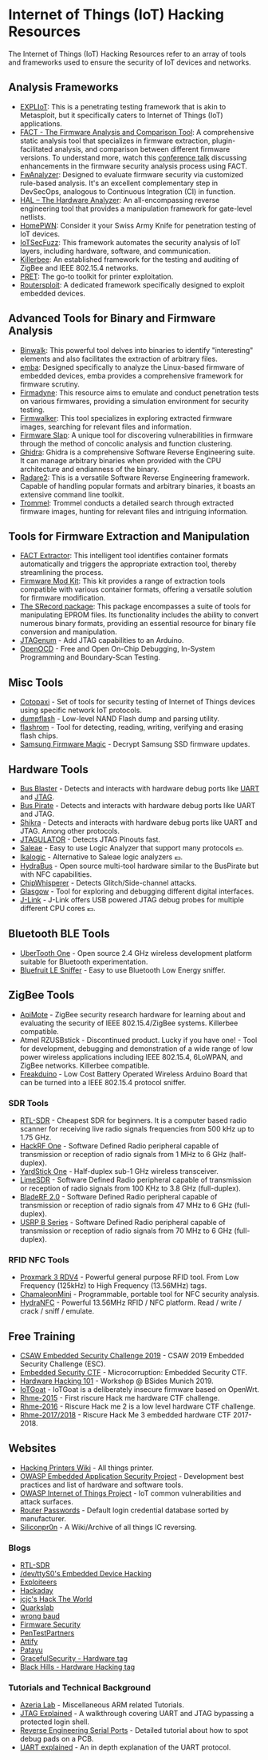 # Internet of Things (IoT) Hacking Resources
The Internet of Things (IoT) Hacking Resources refer to an array of tools and frameworks used to ensure the security of IoT devices and networks.

## Analysis Frameworks

- [EXPLIoT](https://gitlab.com/expliot_framework/expliot): This is a penetrating testing framework that is akin to Metasploit, but it specifically caters to Internet of Things (IoT) applications. 
- [FACT - The Firmware Analysis and Comparison Tool](https://fkie-cad.github.io/FACT_core/): A comprehensive static analysis tool that specializes in firmware extraction, plugin-facilitated analysis, and comparison between different firmware versions. To understand more, watch this [conference talk](https://passthesalt.ubicast.tv/videos/improving-your-firmware-security-analysis-process-with-fact/) discussing enhancements in the firmware security analysis process using FACT.
- [FwAnalyzer](https://github.com/cruise-automation/fwanalyzer): Designed to evaluate firmware security via customized rule-based analysis. It's an excellent complementary step in DevSecOps, analogous to Continuous Integration (CI) in function.
- [HAL – The Hardware Analyzer](https://github.com/emsec/hal): An all-encompassing reverse engineering tool that provides a manipulation framework for gate-level netlists. 
- [HomePWN](https://github.com/ElevenPaths/HomePWN): Consider it your Swiss Army Knife for penetration testing of IoT devices. 
- [IoTSecFuzz](https://gitlab.com/invuls/iot-projects/iotsecfuzz): This framework automates the security analysis of IoT layers, including hardware, software, and communication. 
- [Killerbee](https://github.com/riverloopsec/killerbee): An established framework for the testing and auditing of ZigBee and IEEE 802.15.4 networks. 
- [PRET](https://github.com/RUB-NDS/PRET): The go-to toolkit for printer exploitation. 
- [Routersploit](https://github.com/threat9/routersploit): A dedicated framework specifically designed to exploit embedded devices.

## Advanced Tools for Binary and Firmware Analysis

- [Binwalk](https://github.com/ReFirmLabs/binwalk): This powerful tool delves into binaries to identify "interesting" elements and also facilitates the extraction of arbitrary files.
- [emba](https://github.com/e-m-b-a/emba): Designed specifically to analyze the Linux-based firmware of embedded devices, emba provides a comprehensive framework for firmware scrutiny.
- [Firmadyne](https://github.com/firmadyne/firmadyne): This resource aims to emulate and conduct penetration tests on various firmwares, providing a simulation environment for security testing.
- [Firmwalker](https://github.com/craigz28/firmwalker): This tool specializes in exploring extracted firmware images, searching for relevant files and information.
- [Firmware Slap](https://github.com/ChrisTheCoolHut/Firmware_Slap): A unique tool for discovering vulnerabilities in firmware through the method of concolic analysis and function clustering.
- [Ghidra](https://ghidra-sre.org/): Ghidra is a comprehensive Software Reverse Engineering suite. It can manage arbitrary binaries when provided with the CPU architecture and endianness of the binary.
- [Radare2](https://github.com/radare/radare2): This is a versatile Software Reverse Engineering framework. Capable of handling popular formats and arbitrary binaries, it boasts an extensive command line toolkit.
- [Trommel](https://github.com/CERTCC/trommel): Trommel conducts a detailed search through extracted firmware images, hunting for relevant files and intriguing information.

## Tools for Firmware Extraction and Manipulation

- [FACT Extractor](https://github.com/fkie-cad/fact_extractor): This intelligent tool identifies container formats automatically and triggers the appropriate extraction tool, thereby streamlining the process.
- [Firmware Mod Kit](https://github.com/rampageX/firmware-mod-kit/wiki): This kit provides a range of extraction tools compatible with various container formats, offering a versatile solution for firmware modification.
- [The SRecord package](http://srecord.sourceforge.net/): This package encompasses a suite of tools for manipulating EPROM files. Its functionality includes the ability to convert numerous binary formats, providing an essential resource for binary file conversion and manipulation.
- [JTAGenum](https://github.com/cyphunk/JTAGenum) - Add JTAG capabilities to an Arduino.
- [OpenOCD](http://openocd.org/) - Free and Open On-Chip Debugging, In-System Programming and Boundary-Scan Testing.

## Misc Tools

- [Cotopaxi](https://github.com/Samsung/cotopaxi) - Set of tools for security testing of Internet of Things devices using specific network IoT protocols.
- [dumpflash](https://github.com/ohjeongwook/dumpflash) - Low-level NAND Flash dump and parsing utility.
- [flashrom](https://github.com/flashrom/flashrom) - Tool for detecting, reading, writing, verifying and erasing flash chips.
- [Samsung Firmware Magic](https://github.com/chrivers/samsung-firmware-magic) - Decrypt Samsung SSD firmware updates.

## Hardware Tools

- [Bus Blaster](http://dangerousprototypes.com/docs/Bus_Blaster) - Detects and interacts with hardware debug ports like [UART](https://en.wikipedia.org/wiki/Universal_asynchronous_receiver-transmitter) and [JTAG](https://en.wikipedia.org/wiki/JTAG).
- [Bus Pirate](http://dangerousprototypes.com/docs/Bus_Pirate) - Detects and interacts with hardware debug ports like UART and JTAG.
- [Shikra](https://int3.cc/products/the-shikra) - Detects and interacts with hardware debug ports like UART and JTAG. Among other protocols.
- [JTAGULATOR](http://www.grandideastudio.com/jtagulator/) - Detects JTAG Pinouts fast.
- [Saleae](https://www.saleae.com/) - Easy to use Logic Analyzer that support many protocols :euro:.
- [Ikalogic](https://www.ikalogic.com/pages/logic-analyzer-sp-series-sp209) - Alternative to Saleae logic analyzers :euro:.
- [HydraBus](https://hydrabus.com/hydrabus-1-0-specifications/) - Open source multi-tool hardware similar to the BusPirate but with NFC capabilities.
- [ChipWhisperer](https://newae.com/chipwhisperer/) - Detects Glitch/Side-channel attacks.
- [Glasgow](https://github.com/GlasgowEmbedded/Glasgow) - Tool for exploring and debugging different digital interfaces.
- [J-Link](https://www.segger.com/products/debug-probes/j-link/models/model-overview/) - J-Link offers USB powered JTAG debug probes for multiple different CPU cores :euro:.

## Bluetooth BLE Tools

- [UberTooth One](https://greatscottgadgets.com/ubertoothone/) - Open source 2.4 GHz wireless development platform suitable for Bluetooth experimentation.
- [Bluefruit LE Sniffer](https://www.adafruit.com/product/2269) - Easy to use Bluetooth Low Energy sniffer.

## ZigBee Tools

- [ApiMote](http://apimote.com) - ZigBee security research hardware for learning about and evaluating the security of IEEE 802.15.4/ZigBee systems. Killerbee compatible.
- Atmel RZUSBstick - Discontinued product. Lucky if you have one! - Tool for development, debugging and demonstration of a wide range of low power wireless applications including IEEE 802.15.4, 6LoWPAN, and ZigBee networks. Killerbee compatible.
- [Freakduino](https://freaklabsstore.com/index.php?main_page=product_info&cPath=22&products_id=219&zenid=fpmu2kuuk4abjf6aurt3bjnfk4) - Low Cost Battery Operated Wireless Arduino Board that can be turned into a IEEE 802.15.4 protocol sniffer.

### SDR Tools

- [RTL-SDR](https://www.rtl-sdr.com/buy-rtl-sdr-dvb-t-dongles/) - Cheapest SDR for beginners. It is a computer based radio scanner for receiving live radio signals frequencies from 500 kHz up to 1.75 GHz.
- [HackRF One](https://greatscottgadgets.com/hackrf/) - Software Defined Radio peripheral capable of transmission or reception of radio signals from 1 MHz to 6 GHz (half-duplex).
- [YardStick One](https://greatscottgadgets.com/yardstickone/) - Half-duplex sub-1 GHz wireless transceiver.
- [LimeSDR](https://www.crowdsupply.com/lime-micro/limesdr) - Software Defined Radio peripheral capable of transmission or reception of radio signals from 100 KHz to 3.8 GHz (full-duplex).
- [BladeRF 2.0](https://www.nuand.com/bladerf-2-0-micro/) - Software Defined Radio peripheral capable of transmission or reception of radio signals from 47 MHz to 6 GHz (full-duplex).
- [USRP B Series](https://www.ettus.com/product-categories/usrp-bus-series/) - Software Defined Radio peripheral capable of transmission or reception of radio signals from 70 MHz to 6 GHz (full-duplex).

### RFID NFC Tools

- [Proxmark 3 RDV4](https://www.proxmark.com/) - Powerful general purpose RFID tool. From Low Frequency (125kHz) to High Frequency (13.56MHz) tags.
- [ChamaleonMini](http://chameleontiny.com/) - Programmable, portable tool for NFC security analysis.
- [HydraNFC](https://hydrabus.com/hydranfc-1-0-specifications/) - Powerful 13.56MHz RFID / NFC platform. Read / write / crack / sniff / emulate.


## Free Training

- [CSAW Embedded Security Challenge 2019](https://github.com/TrustworthyComputing/csaw_esc_2019) - CSAW 2019 Embedded Security Challenge (ESC).
- [Embedded Security CTF](https://microcorruption.com) - Microcorruption: Embedded Security CTF.
- [Hardware Hacking 101](https://github.com/rdomanski/hardware_hacking/tree/master/my_talks/Hardware_Hacking_101) - Workshop @ BSides Munich 2019.
- [IoTGoat](https://github.com/scriptingxss/IoTGoat) - IoTGoat is a deliberately insecure firmware based on OpenWrt.
- [Rhme-2015](https://github.com/Riscure/RHme-2015) - First riscure Hack me hardware CTF challenge.
- [Rhme-2016](https://github.com/Riscure/Rhme-2016) - Riscure Hack me 2 is a low level hardware CTF challenge.
- [Rhme-2017/2018](https://github.com/Riscure/Rhme-2017) - Riscure Hack Me 3 embedded hardware CTF 2017-2018.

## Websites

- [Hacking Printers Wiki](http://hacking-printers.net/wiki/index.php/Main_Page) - All things printer.
- [OWASP Embedded Application Security Project](https://owasp.org/www-project-embedded-application-security/) - Development best practices and list of hardware and software tools.
- [OWASP Internet of Things Project](https://owasp.org/www-project-internet-of-things/) - IoT common vulnerabilities and attack surfaces.
- [Router Passwords](https://192-168-1-1ip.mobi/default-router-passwords-list/) - Default login credential database sorted by manufacturer.
- [Siliconpr0n](https://siliconpr0n.org/) - A Wiki/Archive of all things IC reversing.

### Blogs

- [RTL-SDR](https://www.rtl-sdr.com/)
- [/dev/ttyS0's Embedded Device Hacking](http://www.devttys0.com/blog/)
- [Exploiteers](https://www.exploitee.rs/)
- [Hackaday](https://hackaday.com)
- [jcjc's Hack The World](https://jcjc-dev.com/)
- [Quarkslab](https://blog.quarkslab.com/)
- [wrong baud](https://wrongbaud.github.io/)
- [Firmware Security](https://firmwaresecurity.com/)
- [PenTestPartners](https://www.pentestpartners.com/internet-of-things/)
- [Attify](https://blog.attify.com/)
- [Patayu](https://payatu.com/blog)
- [GracefulSecurity - Hardware tag](https://gracefulsecurity.com/category/hardware/)
- [Black Hills - Hardware Hacking tag](https://www.blackhillsinfosec.com/tag/hardware-hacking/)

### Tutorials and Technical Background

- [Azeria Lab](https://azeria-labs.com/) - Miscellaneous ARM related Tutorials.
- [JTAG Explained](https://blog.senr.io/blog/jtag-explained#) - A walkthrough covering UART and JTAG bypassing a protected login shell.
- [Reverse Engineering Serial Ports](http://www.devttys0.com/2012/11/reverse-engineering-serial-ports/) - Detailed tutorial about how to spot debug pads on a PCB.
- [UART explained](https://www.mikroe.com/blog/uart-serial-communication) - An in depth explanation of the UART protocol.

